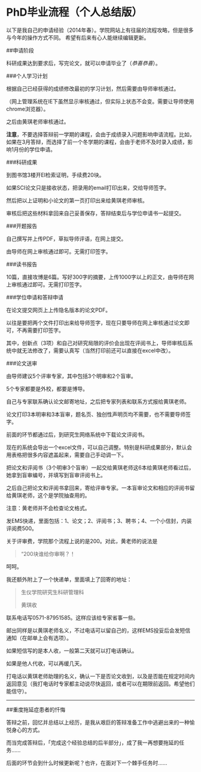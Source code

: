 PhD毕业流程（个人总结版）
========

以下是我自己的申请经验（2014年春）。学院网站上有往届的流程攻略，但是很多与今年的操作方式不同。
希望有后来有心人能继续编辑更新。


##申请阶段

科研成果达到要求后，写完论文，就可以申请毕业了（_恭喜恭喜_）。

###个人学习计划

根据自己已经获得的成绩修改最初的学习计划，然后需要由导师审核通过。

（网上管理系统在IE下虽然显示审核通过，但实际上状态不会变。需要让导师使用chrome浏览器）。

之后由黄琪老师审核通过。

__注意__，不要选择答辩前一学期的课程，会由于成绩录入问题影响申请流程。比如，如果在3月答辩，而选择了前一个冬学期的课程，会由于老师不及时录入成绩，影响1月份的学位申请。


###科研成果

到图书馆3楼开EI检索证明，手续费20块。

如果SCI论文只是接收状态，把录用的email打印出来，交给导师签字。

然后把以上证明和小论文的第一页打印出来给黄琪老师审核。


审核后把这些材料拿回来自己妥善保存，答辩结束后与学位申请书一起提交。


###开题报告

自己撰写并上传PDF，草拟导师评语，在网上提交。

由导师在网上审核通过即可。无需打印签字。


###读书报告

10篇，直接攻博是6篇。写好300字的摘要，上传1000字以上的正文，由导师在网上审核通过即可。无需打印签字。


###学位申请和答辩申请

在论文提交网页上上传隐名版本的论文PDF。

以往是要把两个文件打印出来给导师签字，现在只要导师在网上审核通过论文即可，不再需要打印签字。

其中，创新点（3项）和自己对研究局限的评价会出现在评阅书上，导师审核后系统中就无法修改了，需要认真写（当然打印前还可以直接在excel中改）。


###论文送审

由导师建议5个评审专家，其中包括3个明审和2个盲审。

5个专家都要是外校，都要是博导。

自己与专家联系确认论文邮寄地址，之后把专家列表和联系方式报给黄琪老师。

论文打印3本明审和3本盲审，题名页、独创性声明页均不需要，也不需要导师签字。


前面的环节都通过后，到研究生网络系统中下载论文评阅书。

现在的系统会导出一个excel文件，可以自己调整。特别是科研成果部分，默认会用表格把很多内容遮盖起来，需要自己手动调一下。


把论文和评阅书（3个明审3个盲审）一起交给黄琪老师这6本给黄琪老师看过后，她拿到盲审编号，并填写到盲审评阅书上。

之后自己把论文和评阅书拿回来，寄给评审专家。一本盲审论文和相应的评阅书留给黄琪老师，这个是学院抽查用的。

注意：黄老师并不会检查论文格式。


发EMS快递，里面包括：1、论文；2、评阅书；3、聘书；4、一个小信封，内装评阅费500。

关于评审费，学院那个流程上说的是200。对此，黄老师的说法是

>“200块谁给你审啊？！

呵呵。

我还额外附上了一个快递单，里面填上了回寄的地址：

>生仪学院研究生科研管理科
>
>黄琪收

联系电话写0571-87951585。这样应该给专家省事一些。


邮出同样是以黄琪老师名义，不过电话可以留自己的，这样EMS投妥后会发短信通知（在邮单上会有选项）。

如果短信写的是本人收，一般第二天就可以打电话确认。

如果是他人代收，可以再缓几天。

打电话以黄琪老师助理的名义，确认一下是否论文收到，以及是否能在规定时间内返回意见（我打电话时专家都主动说尽快返回，或者可以在期限前返回。希望他们能信守）。


***

##重度拖延症患者的忏悔

答辩之前，回忆并总结以上经历，是我从艰巨的答辩准备工作中逃避出来的一种愉悦身心的方式。

而当完成答辩后，「完成这个经验总结的后半部分」，成了我一再想要拖延的任务……


后面的环节会到什么时候更新呢？也许，在面对下一个棘手任务时……
